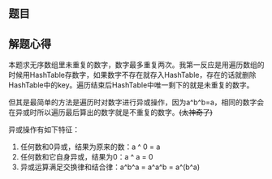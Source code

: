 ## 题目



## 解题心得

本题求无序数组里未重复的数字，数字最多重复两次。我第一反应是用遍历数组的时候用HashTable存数字，如果数字不存在就存入HashTable，存在的话就删除HashTable中的key。遍历结束后HashTable中唯一剩下的就是未重复的数字。

但其是最简单的方法是遍历时对数字进行异或操作，因为a^b^b=a，相同的数字会在异或时所以遍历最后算出的数字就是不重复的数字。~~(太神奇了)~~

异或操作有如下特征：

1. 任何数和0异或，结果为原来的数：a ^ 0 = a
2. 任何数和它自身异或，结果为0：a ^ a = 0
3. 异或运算满足交换律和结合律：a^b^a = a^a^b = a^(b^a)